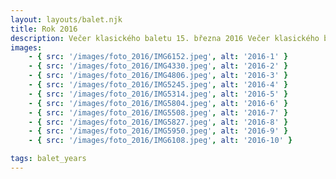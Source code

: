 ```yaml
---
layout: layouts/balet.njk
title: Rok 2016
description: Večer klasického baletu 15. března 2016 Večer klasického baletu se sólisty Baletu Národního divadla Praha a Národního divadla Brno Ivanna Illyenko, Michal Štípa, Ivan Popov.
images:
    - { src: '/images/foto_2016/IMG6152.jpeg', alt: '2016-1' }
    - { src: '/images/foto_2016/IMG4330.jpeg', alt: '2016-2' }
    - { src: '/images/foto_2016/IMG4806.jpeg', alt: '2016-3' }
    - { src: '/images/foto_2016/IMG5245.jpeg', alt: '2016-4' }
    - { src: '/images/foto_2016/IMG5314.jpeg', alt: '2016-5' }
    - { src: '/images/foto_2016/IMG5804.jpeg', alt: '2016-6' }
    - { src: '/images/foto_2016/IMG5508.jpeg', alt: '2016-7' }
    - { src: '/images/foto_2016/IMG5827.jpeg', alt: '2016-8' }
    - { src: '/images/foto_2016/IMG5950.jpeg', alt: '2016-9' }
    - { src: '/images/foto_2016/IMG6108.jpeg', alt: '2016-10' }

tags: balet_years
---
```

